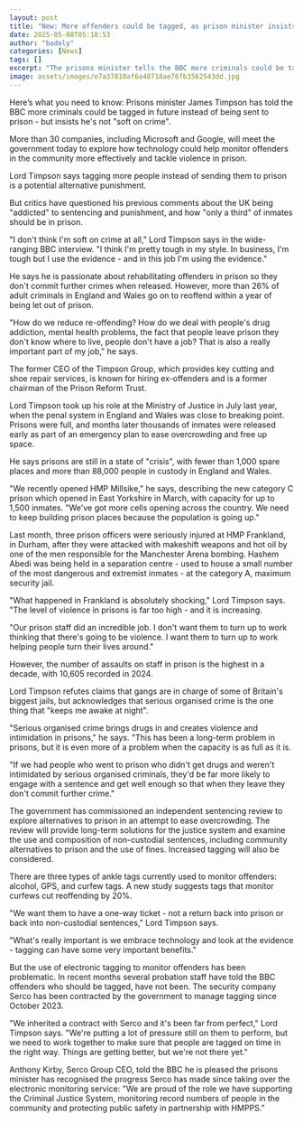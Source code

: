 ```yaml
---
layout: post
title: "New: More offenders could be tagged, as prison minister insists he's 'not soft on crime'"
date: 2025-05-08T05:18:53
author: "badely"
categories: [News]
tags: []
excerpt: "The prisons minister tells the BBC more criminals could be tagged in future, rather than sent to prison."
image: assets/images/e7a37810af6a48718ae76fb3562543dd.jpg
---
```


Here’s what you need to know: Prisons minister James Timpson has told the BBC more criminals could be tagged in future instead of being sent to prison - but insists he's not "soft on crime".

More than 30 companies, including Microsoft and Google, will meet the government today to explore how technology could help monitor offenders in the community more effectively and tackle violence in prison.

Lord Timpson says tagging more people instead of sending them to prison is a potential alternative punishment.

But critics have questioned his previous comments about the UK being "addicted" to sentencing and punishment, and how "only a third" of inmates should be in prison.

"I don't think I'm soft on crime at all," Lord Timpson says in the wide-ranging BBC interview. "I think I'm pretty tough in my style. In business, I'm tough but I use the evidence - and in this job I'm using the evidence."

He says he is passionate about rehabilitating offenders in prison so they don't commit further crimes when released. However, more than 26% of adult criminals in England and Wales go on to reoffend within a year of being let out of prison.

"How do we reduce re-offending? How do we deal with people's drug addiction, mental health problems, the fact that people leave prison they don't know where to live, people don't have a job? That is also a really important part of my job," he says.

The former CEO of the Timpson Group, which provides key cutting and shoe repair services, is known for hiring ex-offenders and is a former chairman of the Prison Reform Trust.

Lord Timpson took up his role at the Ministry of Justice in July last year, when the penal system in England and Wales was close to breaking point. Prisons were full, and months later thousands of inmates were released early as part of an emergency plan to ease overcrowding and free up space.

He says prisons are still in a state of "crisis", with fewer than 1,000 spare places and more than 88,000 people in custody in England and Wales.

"We recently opened HMP Millsike," he says, describing the new category C prison which opened in East Yorkshire in March, with capacity for up to 1,500 inmates. "We've got more cells opening across the country. We need to keep building prison places because the population is going up."

Last month, three prison officers were seriously injured at HMP Frankland, in Durham, after they were attacked with makeshift weapons and hot oil by one of the men responsible for the Manchester Arena bombing. Hashem Abedi was being held in a separation centre - used to house a small number of the most dangerous and extremist inmates - at the category A, maximum security jail.

"What happened in Frankland is absolutely shocking," Lord Timpson says. "The level of violence in prisons is far too high - and it is increasing.

"Our prison staff did an incredible job. I don't want them to turn up to work thinking that there's going to be violence. I want them to turn up to work helping people turn their lives around."

However, the number of assaults on staff in prison is the highest in a decade, with 10,605 recorded in 2024.

Lord Timpson refutes claims that gangs are in charge of some of Britain's biggest jails, but acknowledges that serious organised crime is the one thing that "keeps me awake at night".

"Serious organised crime brings drugs in and creates violence and intimidation in prisons," he says. "This has been a long-term problem in prisons, but it is even more of a problem when the capacity is as full as it is.

"If we had people who went to prison who didn't get drugs and weren't intimidated by serious organised criminals, they'd be far more likely to engage with a sentence and get well enough so that when they leave they don't commit further crime."

The government has commissioned an independent sentencing review to explore alternatives to prison in an attempt to ease overcrowding. The review will provide long-term solutions for the justice system and examine the use and composition of non-custodial sentences, including community alternatives to prison and the use of fines. Increased tagging will also be considered. 

There are three types of ankle tags currently used to monitor offenders: alcohol, GPS, and curfew tags. A new study suggests tags that monitor curfews cut reoffending by 20%.

"We want them to have a one-way ticket - not a return back into prison or back into non-custodial sentences," Lord Timpson says.

"What's really important is we embrace technology and look at the evidence - tagging can have some very important benefits."

But the use of electronic tagging to monitor offenders has been problematic. In recent months several probation staff have told the BBC offenders who should be tagged, have not been. The security company Serco has been contracted by the government to manage tagging since October 2023.

"We inherited a contract with Serco and it's been far from perfect," Lord Timpson says. "We're putting a lot of pressure still on them to perform, but we need to work together to make sure that people are tagged on time in the right way. Things are getting better, but we're not there yet."

Anthony Kirby, Serco Group CEO, told the BBC he is pleased the prisons minister has recognised the progress Serco has made since taking over the electronic monitoring service: "We are proud of the role we have supporting the Criminal Justice System, monitoring record numbers of people in the community and protecting public safety in partnership with HMPPS."

